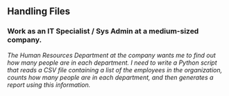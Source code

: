 ## Handling Files 

### Work as an IT Specialist / Sys Admin at a medium-sized company. 

*The Human Resources Department at the company wants me to find out how many people are in each department. I need to write a Python script that reads a CSV file containing a list of the employees in the organization, counts how many people are in each department, and then generates a report using this information.*
